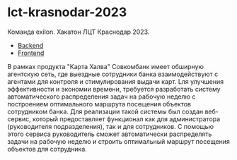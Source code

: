 # lct-krasnodar-2023

Команда exilon. Хакатон ЛЦТ Краснодар 2023.

- [Backend](https://github.com/exln/lct-krasnodar-2023-back)
- [Frontend](https://github.com/exln/lct-krasnodar-2023-front)

В рамках продукта "Карта Халва" Совкомбанк имеет обширную агентскую сеть, где выездные сотрудники банка взаимодействуют с агентами для контроля и стимулирования выдачи карт. Lля улучшения эффективности и экономии времени, требуется разработать систему автоматического распределения задач на рабочую неделю с построением оптимального маршрута посещения объектов сотрудником банка. Для реализации такой системы был создан веб-сервис, который предоставляет функционал как для администратора (руководителя подразделения), так и для сотрудников. С помощью этого сервиса руководитель сможет автоматически распределять задачи на рабочую неделю и строить оптимальный маршрут посещения объектов для сотрудника.


